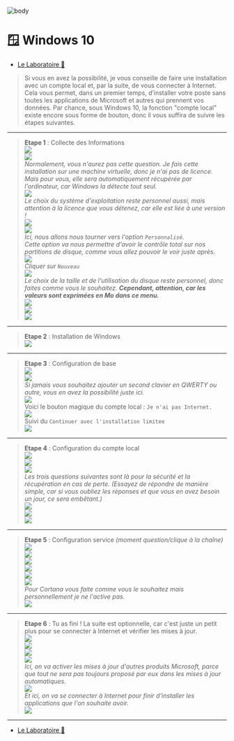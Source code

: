 ![body](https://banzaihobby.com/cdn/shop/files/Aoshima_Initial_D_Takumi_Fujiwara_AE86_Trueno_Project_D_Specification_-_BanzaiHobby-254450.jpg?v=1717061182&width=1100)

# 🪟 **Windows 10**

- [Le Laboratoire 🔬](/Docs.md)

> Si vous en avez la possibilité, je vous conseille de faire une installation avec un compte local et, par la suite, de vous connecter à Internet. Cela vous permet, dans un premier temps, d’installer votre poste sans toutes les applications de Microsoft et autres qui prennent vos données. Par chance, sous Windows 10, la fonction "compte local" existe encore sous forme de bouton, donc il vous suffira de suivre les étapes suivantes.

---

> **Etape 1** : Collecte des Informations       
![](/CC/Win10/1.png)        
![](/CC/Win10/2.png)        
> *Normalement, vous n'aurez pas cette question. Je fais cette installation sur une machine virtuelle, donc je n'ai pas de licence. Mais pour vous, elle sera automatiquement récupérée par l'ordinateur, car Windows la détecte tout seul.*        
![](/CC/Win10/3.png)        
> *Le choix du système d'exploitation reste personnel aussi, mais attention à la licence que vous détenez, car elle est liée à une version !*       
![](/CC/Win10/4.png)        
![](/CC/Win10/5.png)        
> *Ici, nous allons nous tourner vers l'option `Personnalisé`.        
Cette option va nous permettre d'avoir le contrôle total sur nos partitions de disque, comme vous allez pouvoir le voir juste après.*       
![](/CC/Win10/6.png)        
> *Cliquer sur `Nouveau`*       
![](/CC/Win10/7.png)        
> *Le choix de la taille et de l'utilisation du disque reste personnel, donc faites comme vous le souhaitez. **Cependant, attention, car les valeurs sont exprimées en Mo dans ce menu.***      
![](/CC/Win10/8.png)        
![](/CC/Win10/9.png)        
![](/CC/Win10/10.png)       

---

> **Etape 2** : Installation de Windows     
![](/CC/Win10/11.png)       

---

> **Etape 3** : Configuration de base       
![](/CC/Win10/12.png)       
![](/CC/Win10/13.png)       
> *Si jamais vous souhaitez ajouter un second clavier en QWERTY ou autre, vous en avez la possibilité juste ici.*       
![](/CC/Win10/14.png)       
> Voici le bouton magique du compte local : `Je n'ai pas Internet.`     
![](/CC/Win10/15.png)       
> Suivi du `Continuer avec l'installation limitee`      
![](/CC/Win10/16.png)       

---

> **Etape 4** : Configuration du compte local       
![](/CC/Win10/17.png)       
![](/CC/Win10/18.png)       
![](/CC/Win10/19.png)       
> *Les trois questions suivantes sont là pour la sécurité et la récupération en cas de perte. (Essayez de répondre de manière simple, car si vous oubliez les réponses et que vous en avez besoin un jour, ce sera embêtant.)*      
![](/CC/Win10/20.png)       
![](/CC/Win10/21.png)       
![](/CC/Win10/22.png)       

---

> **Etape 5** : Configuration service *(moment question/clique à la chaîne)*        
![](/CC/Win10/23.png)       
![](/CC/Win10/24.png)       
![](/CC/Win10/25.png)       
![](/CC/Win10/26.png)       
![](/CC/Win10/27.png)       
![](/CC/Win10/28.png)       
> *Pour Cortana vous faite comme vous le souhaitez mais personnellement je ne l'active pas.*        
![](/CC/Win10/29.png)       

---

> **Etape 6** : Tu as fini ! La suite est optionnelle, car c'est juste un petit plus pour se connecter à Internet et vérifier les mises à jour.     
![](/CC/Win10/30.png)       
![](/CC/Win10/31.png)       
![](/CC/Win10/32.png)       
![](/CC/Win10/33.png)       
> *Ici, on va activer les mises à jour d'autres produits Microsoft, parce que tout ne sera pas toujours proposé par eux dans les mises à jour automatiques.*        
![](/CC/Win10/34.png)       
> *Et ici, on va se connecter à Internet pour finir d'installer les applications que l'on souhaite avoir.*      
![](/CC/Win10/35.png)       

---
- [Le Laboratoire 🔬](/Docs.md)